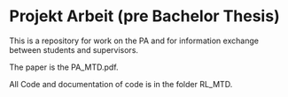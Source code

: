 # Projekt Arbeit (pre Bachelor Thesis)
This is a repository for work on the PA and for information exchange between students and supervisors.


The paper is the PA_MTD.pdf.

All Code and documentation of code is in the folder RL_MTD.

